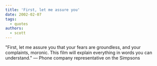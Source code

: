```yaml
---
title: 'First, let me assure you'
date: 2002-02-07
tags:
  - quotes
authors:
  - scott
---
```


"First, let me assure you that your fears are groundless, and your complaints, moronic. This film will explain everything in words you can understand."
— Phone company representative on the Simpsons
